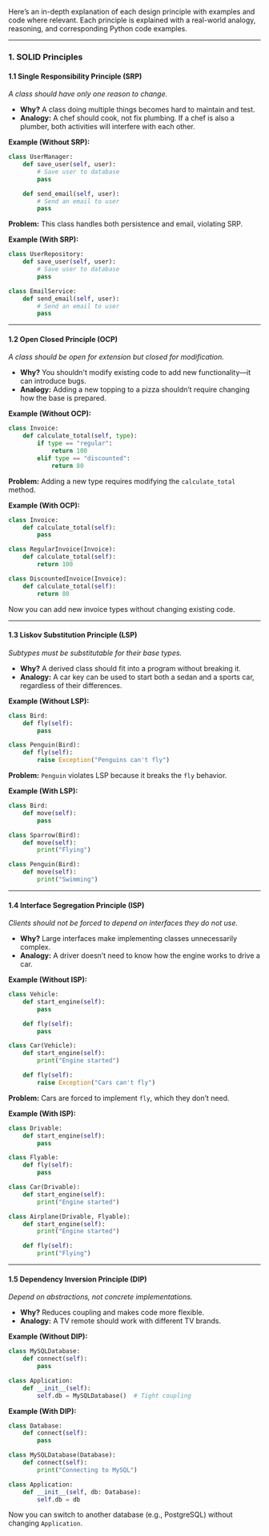 Here’s an in-depth explanation of each design principle with examples and code where relevant. Each principle is explained with a real-world analogy, reasoning, and corresponding Python code examples.

---

### 1. **SOLID Principles**

#### **1.1 Single Responsibility Principle (SRP)**
*A class should have only one reason to change.*

- **Why?** A class doing multiple things becomes hard to maintain and test.
- **Analogy:** A chef should cook, not fix plumbing. If a chef is also a plumber, both activities will interfere with each other.

**Example (Without SRP):**
```python
class UserManager:
    def save_user(self, user):
        # Save user to database
        pass

    def send_email(self, user):
        # Send an email to user
        pass
```
**Problem:** This class handles both persistence and email, violating SRP.

**Example (With SRP):**
```python
class UserRepository:
    def save_user(self, user):
        # Save user to database
        pass

class EmailService:
    def send_email(self, user):
        # Send an email to user
        pass
```

---

#### **1.2 Open Closed Principle (OCP)**
*A class should be open for extension but closed for modification.*

- **Why?** You shouldn't modify existing code to add new functionality—it can introduce bugs.
- **Analogy:** Adding a new topping to a pizza shouldn’t require changing how the base is prepared.

**Example (Without OCP):**
```python
class Invoice:
    def calculate_total(self, type):
        if type == "regular":
            return 100
        elif type == "discounted":
            return 80
```
**Problem:** Adding a new type requires modifying the `calculate_total` method.

**Example (With OCP):**
```python
class Invoice:
    def calculate_total(self):
        pass

class RegularInvoice(Invoice):
    def calculate_total(self):
        return 100

class DiscountedInvoice(Invoice):
    def calculate_total(self):
        return 80
```
Now you can add new invoice types without changing existing code.

---

#### **1.3 Liskov Substitution Principle (LSP)**
*Subtypes must be substitutable for their base types.*

- **Why?** A derived class should fit into a program without breaking it.
- **Analogy:** A car key can be used to start both a sedan and a sports car, regardless of their differences.

**Example (Without LSP):**
```python
class Bird:
    def fly(self):
        pass

class Penguin(Bird):
    def fly(self):
        raise Exception("Penguins can't fly")
```
**Problem:** `Penguin` violates LSP because it breaks the `fly` behavior.

**Example (With LSP):**
```python
class Bird:
    def move(self):
        pass

class Sparrow(Bird):
    def move(self):
        print("Flying")

class Penguin(Bird):
    def move(self):
        print("Swimming")
```

---

#### **1.4 Interface Segregation Principle (ISP)**
*Clients should not be forced to depend on interfaces they do not use.*

- **Why?** Large interfaces make implementing classes unnecessarily complex.
- **Analogy:** A driver doesn’t need to know how the engine works to drive a car.

**Example (Without ISP):**
```python
class Vehicle:
    def start_engine(self):
        pass

    def fly(self):
        pass

class Car(Vehicle):
    def start_engine(self):
        print("Engine started")

    def fly(self):
        raise Exception("Cars can't fly")
```
**Problem:** Cars are forced to implement `fly`, which they don’t need.

**Example (With ISP):**
```python
class Drivable:
    def start_engine(self):
        pass

class Flyable:
    def fly(self):
        pass

class Car(Drivable):
    def start_engine(self):
        print("Engine started")

class Airplane(Drivable, Flyable):
    def start_engine(self):
        print("Engine started")

    def fly(self):
        print("Flying")
```

---

#### **1.5 Dependency Inversion Principle (DIP)**
*Depend on abstractions, not concrete implementations.*

- **Why?** Reduces coupling and makes code more flexible.
- **Analogy:** A TV remote should work with different TV brands.

**Example (Without DIP):**
```python
class MySQLDatabase:
    def connect(self):
        pass

class Application:
    def __init__(self):
        self.db = MySQLDatabase()  # Tight coupling
```
**Example (With DIP):**
```python
class Database:
    def connect(self):
        pass

class MySQLDatabase(Database):
    def connect(self):
        print("Connecting to MySQL")

class Application:
    def __init__(self, db: Database):
        self.db = db
```
Now you can switch to another database (e.g., PostgreSQL) without changing `Application`.
 